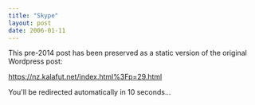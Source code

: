 ```yaml
---
title: "Skype"
layout: post
date: 2006-01-11
---
```


This pre-2014 post has been preserved as a static version of the original Wordpress post:

https://nz.kalafut.net/index.html%3Fp=29.html

You'll be redirected automatically in 10 seconds...

<head>
  <meta http-equiv="refresh" content="10;url=https://nz.kalafut.net/index.html%3Fp=29.html">
</head>

